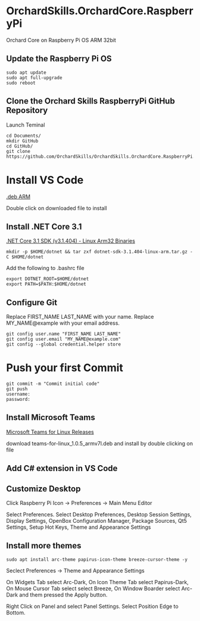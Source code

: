 # OrchardSkills.OrchardCore.RaspberryPi

Orchard Core on Raspberry Pi OS ARM 32bit

## Update the Raspberry Pi OS

```
sudo apt update
sudo apt full-upgrade
sudo reboot
```

## Clone the Orchard Skills RaspberryPi GitHub Repository

Launch Teminal

```
cd Documents/
mkdir GitHub
cd GitHub/
git clone https://github.com/OrchardSkills/OrchardSkills.OrchardCore.RaspberryPi.git
```

# Install VS Code

[.deb ARM](https://code.visualstudio.com/docs/?dv=linuxarmhf_deb)

Double click on downloaded file to install


## Install .NET Core 3.1

[.NET Core 3.1 SDK (v3.1.404) - Linux Arm32 Binaries](https://dotnet.microsoft.com/download/dotnet-core/thank-you/sdk-3.1.404-linux-arm32-binaries)

```
mkdir -p $HOME/dotnet && tar zxf dotnet-sdk-3.1.404-linux-arm.tar.gz -C $HOME/dotnet
```

Add the following to .bashrc file

```
export DOTNET_ROOT=$HOME/dotnet
export PATH=$PATH:$HOME/dotnet
```

## Configure Git

Replace FIRST_NAME LAST_NAME with your name. Replace MY_NAME@example with your email address.

```
git config user.name "FIRST_NAME LAST_NAME"
git config user.email "MY_NAME@example.com"
git config --global credential.helper store
```

# Push your first Commit

```
git commit -m "Commit initial code"
git push
username:
password:
```

## Install Microsoft Teams

[Microsoft Teams for Linux Releases](https://github.com/IsmaelMartinez/teams-for-linux/releases)

download teams-for-linux_1.0.5_armv7l.deb and install by double clicking on file

## Add C# extension in VS Code

## Customize Desktop

Click Raspberry Pi Icon -> Preferences -> Main Menu Editor

Select Preferences. Select Desktop Preferences, Desktop Session Settings, Display Settings, OpenBox Configuration Manager, Package Sources, Qt5 Settings, Setup Hot Keys, Theme and Appearance Settings

## Install more themes

```
sudo apt install arc-theme papirus-icon-theme breeze-cursor-theme -y
```

Seclect Preferences -> Theme and Appearance Settings

On Widgets Tab select Arc-Dark, On Icon Theme Tab select Papirus-Dark, On Mouse Cursor Tab select select Breeze, On Window Boarder select Arc-Dark and them pressed the Apply button.

Right Click on Panel and select Panel Settings. Select Position Edge to Bottom.

